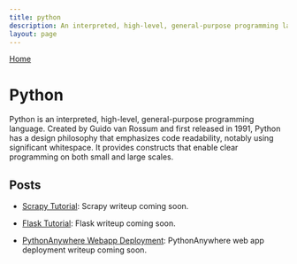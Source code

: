 ```yaml
---
title: python
description: An interpreted, high-level, general-purpose programming language. Created by Guido van Rossum and first released in 1991, Python has a design philosophy that emphasizes code readability, notably using significant whitespace. It provides constructs that enable clear programming on both small and large scales.
layout: page
---
```

[Home](https://plaintoast.org)

# Python

Python is an interpreted, high-level, general-purpose programming language. Created by Guido van Rossum and first released in 1991, Python has a design philosophy that emphasizes code readability, notably using significant whitespace. It provides constructs that enable clear programming on both small and large scales.

## Posts

- [Scrapy Tutorial](#): Scrapy writeup coming soon. 

- [Flask Tutorial](#): Flask writeup coming soon. 

- [PythonAnywhere Webapp Deployment](#): PythonAnywhere web app deployment writeup coming soon. 
